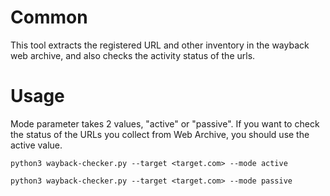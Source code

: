 # Common

This tool extracts the registered URL and other inventory in the wayback web archive, and also checks the activity status of the urls.


# Usage
Mode parameter takes 2 values, "active" or "passive". If you want to check the status of the URLs you collect from Web Archive, you should use the active value.

```
python3 wayback-checker.py --target <target.com> --mode active
```

```
python3 wayback-checker.py --target <target.com> --mode passive
```
